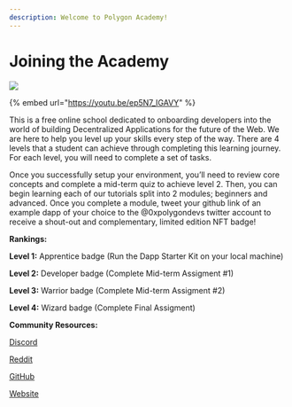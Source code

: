 ```yaml
---
description: Welcome to Polygon Academy!
---
```


# Joining the Academy

![](https://polygon.technology/wp-content/uploads/2021/07/polygon-logo.svg)

{% embed url="https://youtu.be/ep5N7_IGAVY" %}

This is a free online school dedicated to onboarding developers into the world of building Decentralized Applications for the future of the Web. We are here to help you level up your skills every step of the way. There are 4 levels that a student can achieve through completing this learning journey. For each level, you will need to complete a set of tasks.

Once you successfully setup your environment, you’ll need to review core concepts and complete a mid-term quiz to achieve level 2. Then, you can begin learning each of our tutorials split into 2 modules; beginners and advanced. Once you complete a module, tweet your github link of an example dapp of your choice to the @0xpolygondevs twitter account to receive a shout-out and complementary, limited edition NFT badge!

**Rankings:**

**Level 1:** Apprentice badge (Run the Dapp Starter Kit on your local machine)

**Level 2:** Developer badge (Complete Mid-term Assigment #1)

**Level 3:** Warrior badge (Complete Mid-term Assigment #2)

**Level 4:** Wizard badge (Complete Final Assigment)

**Community Resources:**

[Discord](https://discord.com/invite/XvpHAxZ)

[Reddit](https://www.reddit.com/r/0xPolygon/)

[GitHub](https://github.com/maticnetwork/)

[Website](https://polygon.technology)
